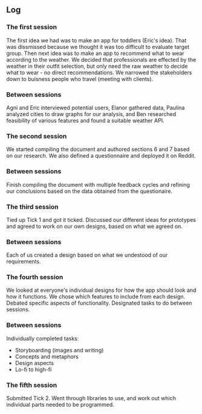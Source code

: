 ## Log

### The first session 
The first idea we had was to make an app for toddlers (Eric's idea). That was dissmissed because we thought it was too difficult to evaluate target group. Then next idea was to make an app to recommend what to wear according to the weather. We decided that professionals are effected by the weather in their outfit selection, but only need the raw weather to decide what to wear - no direct recommendations. We narrowed the stakeholders down to buisness people who travel (meeting with clients).

### Between sessions
Agni and Eric interviewed potential users, Elanor gathered data, Paulina analyzed cities to draw graphs for our analysis, and Ben researched feasibility of various features and found a suitable weather API.

### The second session 
We started compiling the document and authored sections 6 and 7 based on our research. We also defined a questionnaire and deployed it on Reddit.

### Between sessions
Finish compiling the document with multiple feedback cycles and refining our conclusions based on the data obtained from the questionaire.

### The third session
Tied up Tick 1 and got it ticked. Discussed our different ideas for prototypes and agreed to work on our own designs, based on what we agreed on.

### Between sessions
Each of us created a design based on what we undestood of our requirements.

### The fourth session
We looked at everyone's individual designs for how the app should look and how it functions. We chose which features to include from each design.
Debated specific aspects of functionality.
Designated tasks to do between sessions.

### Between sessions
Individually completed tasks:
- Storyboarding (images and writing)
- Concepts and metaphors
- Design aspects
- Lo-fi to high-fi

### The fifth session
Submitted Tick 2.
Went through libraries to use, and work out which individual parts needed to be programmed.

